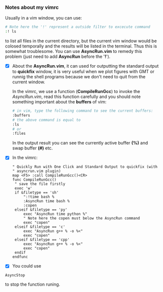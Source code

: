 ### Notes about my vimrc

Usually in a vim window, you can use:
```bash
# Note here the '!' represent a outside filter to excecute command
:! ls
```
to list all files in the current directory, but the current vim window would be colosed temporally and the results will be listed in the terminal. Thus this is somewhat troublesome. You can use **AsyncRun.vim** to remedy this problem (just need to add **AsyncRun** before the '**!**').

- [x] About the **AsyncRun.vim**, it can used for outputting the standard output to **quickfix** window, it is very useful when we plot figures with GMT or runnig the shell programs because we don't need to quit from the current window.  
   
   In the vimrc, we use a function (**CompileRunGcc**) to invoke the *AsyncRun.vim*, read this function carefully and you should note something important about the **buffers** of vim:  
   ```bash
   # in vim, type the following command to see the current buffers:
   :buffers
   # the above command is equal to 
   :ls
   # or
   :files
   ```
   In the output result you can see the currently active buffer **(%)** and swap buffer **(#)** etc.
   
- [x] In the vimrc:
   ```vim
   " Quickly Run with One Click and Standard Output to quickfix (with
   " asyncrun.vim plugin)
   map <F5> :call CompileRunGcc()<CR>
   func CompileRunGcc()
   	" save the file firstly
   	exec 'w'
   	if &filetype == 'sh'
   		":!time bash %
   		:AsyncRun time bash %
   		:copen
   	elseif &filetype == 'py'
   		exec "AsyncRun time python %"  
		" Note here the copen must below the AsyncRun command
   		exec "copen"
   	elseif &filetype == 'c'
   		exec "AsyncRun g++ % -o %<"
   		exec "copen"
   	elseif &filetype == 'cpp'
   		exec "AsyncRun g++ % -o %<"
   		exec "copen"
   	endif
   endfunc
   ```
- [x]   You could use 
   ```vim
   AsyncStop
   ```
   to stop the function runing.
   

